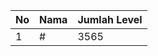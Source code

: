 | No | Nama            | Jumlah Level |
|----|-----------------|--------------|
| 1  | #    |    3565        |
